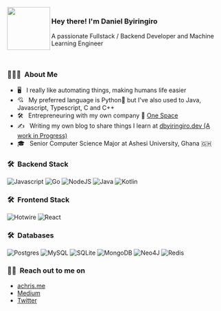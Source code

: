 <img align="left" width="100" height="100" src="https://achris.me/images/avatar.webp">

<h3> Hey there! I'm Daniel Byiringiro</h3>
<p>A passionate Fullstack / Backend Developer and Machine Learning Engineer</p>
<br/>
<h3> 👨🏻‍💻 &nbsp;About Me </h3>

- 🖥 &nbsp; I really like automating things, making humans life easier
- 💘 &nbsp; My preferred language is Python💎 but I've also used to Java, Javascript, Typescript, C and C++
- 🛠 &nbsp; Entrepreneuring with my own company 🎯 [One Space](https://one-space.tech)
- ✍️ &nbsp; Writing my own blog to share things I learn at [dbyiringiro.dev (A work in Progress)]()
- 🎓 &nbsp; Senior Computer Science Major at Ashesi University, Ghana 🇬🇭

<h3> 🛠 &nbsp;Backend Stack</h3>

![Javascript](https://img.shields.io/badge/JavaScript-CC342D?style=for-the-badge&logo=javascript&logoColor=white)
![Go](https://img.shields.io/badge/Go-00ADD8?style=for-the-badge&logo=go&logoColor=white)
![NodeJS](https://img.shields.io/badge/Node.js-43853D?style=for-the-badge&logo=node.js&logoColor=white)
![Java](https://img.shields.io/badge/Java-ED8B00?style=for-the-badge&logo=openjdk&logoColor=white)
![Kotlin](https://img.shields.io/badge/Kotlin-0095D5?&style=for-the-badge&logo=kotlin&logoColor=white)

<h3> 🛠 &nbsp;Frontend Stack</h3>

![Hotwire](https://img.shields.io/badge/hotwire-323330?style=for-the-badge&logo=hotwire&logoColor=F7DF1E)
![React](https://img.shields.io/badge/React-20232A?style=for-the-badge&logo=react&logoColor=61DAFB)

<h3> 🛠 &nbsp;Databases</h3>

![Postgres](https://img.shields.io/badge/PostgreSQL-316192?style=for-the-badge&logo=postgresql&logoColor=white)
![MySQL](https://img.shields.io/badge/MySQL-00000F?style=for-the-badge&logo=mysql&logoColor=white)
![SQLite](https://img.shields.io/badge/sqlite-%2307405e.svg?style=for-the-badge&logo=sqlite&logoColor=white)
![MongoDB](https://img.shields.io/badge/MongoDB-4EA94B?style=for-the-badge&logo=mongodb&logoColor=white)
![Neo4J](https://img.shields.io/badge/Neo4j-008CC1?style=for-the-badge&logo=neo4j&logoColor=white)
![Redis](https://img.shields.io/badge/redis-%23DD0031.svg?style=for-the-badge&logo=redis&logoColor=white)
  
 <h3> 🤝🏻 &nbsp;Reach out to me on</h3>

 - [achris.me](https://achris.me)
 - [Medium](https://medium.com/@a.christian.toscano)
 - [Twitter](https://twitter.com/a_chris15)


<!---
danielbyiringiro/danielbyiringiro is a ✨ special ✨ repository because its `README.md` (this file) appears on your GitHub profile.
You can click the Preview link to take a look at your changes.
--->

